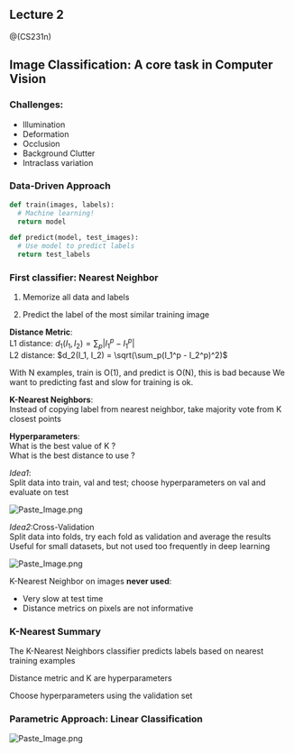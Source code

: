 ## Lecture 2
@(CS231n)

## Image Classification: A core task in Computer Vision

### Challenges:
- lllumination
- Deformation
- Occlusion
- Background Clutter
- Intraclass variation

### Data-Driven Approach
```python
def train(images, labels):
  # Machine learning!
  return model
```

```python
def predict(model, test_images):
  # Use model to predict labels
  return test_labels
```

### First classifier: Nearest Neighbor

1. Memorize all data and labels

2. Predict the label of the most similar training image

**Distance Metric**:  
L1 distance: $d_1(I_1, I_2) = \sum_{p} |I_1^p - I_1^p|$  
L2 distance: $d_2(I_1, I_2) = \sqrt(\sum_p(I_1^p - I_2^p)^2)$

With N examples, train is O(1), and predict is O(N), this is bad because We want to predicting fast and slow for training is ok.

**K-Nearest Neighbors**:  
Instead of copying label from nearest neighbor, take majority vote from K closest points

**Hyperparameters**:  
What is the best value of K ?  
What is the best distance to use ?

*Idea1*:  
Split data into train, val and test; choose hyperparameters on val and evaluate on test  

![Paste_Image.png](http://upload-images.jianshu.io/upload_images/3623720-4cdee0d95cdc68cc.png?imageMogr2/auto-orient/strip%7CimageView2/2/w/1240)

*Idea2*:Cross-Validation  
Split data into folds, try each fold as validation and average the results  
Useful for small datasets, but not used too frequently in deep learning


![Paste_Image.png](http://upload-images.jianshu.io/upload_images/3623720-ab51b66f52b1e4b7.png?imageMogr2/auto-orient/strip%7CimageView2/2/w/1240)

K-Nearest Neighbor on images **never used**:  
- Very slow at test time  
- Distance metrics on pixels are not informative

### K-Nearest Summary
The K-Nearest Neighbors classifier predicts labels based on nearest training examples  

Distance metric and K are hyperparameters  

Choose hyperparameters using the validation set

### Parametric Approach: Linear Classification

![Paste_Image.png](http://upload-images.jianshu.io/upload_images/3623720-3ffbc732b961b6ae.png?imageMogr2/auto-orient/strip%7CimageView2/2/w/1240)
